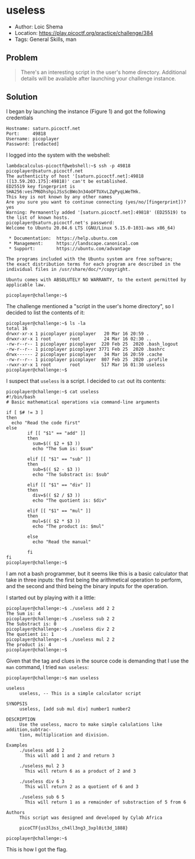 # useless

* Author: Loic Shema
* Location: https://play.picoctf.org/practice/challenge/384
* Tags: General Skills, man

## Problem

> There's an interesting script in the user's home directory. Additional details will be available after launching your challenge instance.

## Solution

I began by launching the instance (Figure 1) and got the following credentials

```
Hostname: saturn.picoctf.net
Port:     49818
Username: picoplayer
Password: [redacted]
```

I logged into the system with the webshell:

```
lambdacalculus-picoctf@webshell:~$ ssh -p 49818 picoplayer@saturn.picoctf.net
The authenticity of host '[saturn.picoctf.net]:49818 ([13.59.203.175]:49818)' can't be established.
ED25519 key fingerprint is SHA256:ves7M6DhshpiJSsScBWo3n34oOFTUXvLZqPyqLWeTHk.
This key is not known by any other names
Are you sure you want to continue connecting (yes/no/[fingerprint])? yes
Warning: Permanently added '[saturn.picoctf.net]:49818' (ED25519) to the list of known hosts.
picoplayer@saturn.picoctf.net's password: 
Welcome to Ubuntu 20.04.6 LTS (GNU/Linux 5.15.0-1031-aws x86_64)

 * Documentation:  https://help.ubuntu.com
 * Management:     https://landscape.canonical.com
 * Support:        https://ubuntu.com/advantage

The programs included with the Ubuntu system are free software;
the exact distribution terms for each program are described in the
individual files in /usr/share/doc/*/copyright.

Ubuntu comes with ABSOLUTELY NO WARRANTY, to the extent permitted by
applicable law.

picoplayer@challenge:~$
```

The challenge mentioned a "script in the user's home directory", so I decided to list the contents of it:

```
picoplayer@challenge:~$ ls -la
total 16
drwxr-xr-x 1 picoplayer picoplayer   20 Mar 16 20:59 .
drwxr-xr-x 1 root       root         24 Mar 16 02:30 ..
-rw-r--r-- 1 picoplayer picoplayer  220 Feb 25  2020 .bash_logout
-rw-r--r-- 1 picoplayer picoplayer 3771 Feb 25  2020 .bashrc
drwx------ 2 picoplayer picoplayer   34 Mar 16 20:59 .cache
-rw-r--r-- 1 picoplayer picoplayer  807 Feb 25  2020 .profile
-rwxr-xr-x 1 root       root        517 Mar 16 01:30 useless
picoplayer@challenge:~$ 
```

I suspect that ``useless`` is a script. I decided to ``cat`` out its contents:

```
picoplayer@challenge:~$ cat useless
#!/bin/bash
# Basic mathematical operations via command-line arguments

if [ $# != 3 ]
then
  echo "Read the code first"
else
        if [[ "$1" == "add" ]]
        then 
          sum=$(( $2 + $3 ))
          echo "The Sum is: $sum"  

        elif [[ "$1" == "sub" ]]
        then 
          sub=$(( $2 - $3 ))
          echo "The Substract is: $sub" 

        elif [[ "$1" == "div" ]]
        then 
          div=$(( $2 / $3 ))
          echo "The quotient is: $div" 

        elif [[ "$1" == "mul" ]]
        then
          mul=$(( $2 * $3 ))
          echo "The product is: $mul" 

        else
          echo "Read the manual"
         
        fi
fi
picoplayer@challenge:~$ 
```

I am not a bash programmer, but it seems like this is a basic calculator that take in three inputs: the first being the arithmetical operation to perform, and the second and third being the binary inputs for the operation.

I started out by playing with it a little:

```
picoplayer@challenge:~$ ./useless add 2 2 
The Sum is: 4
picoplayer@challenge:~$ ./useless sub 2 2 
The Substract is: 0
picoplayer@challenge:~$ ./useless div 2 2
The quotient is: 1
picoplayer@challenge:~$ ./useless mul 2 2
The product is: 4
picoplayer@challenge:~$ 
```

Given that the tag and clues in the source code is demanding that I use the ``man`` command, I tried ``man useless``:

```
picoplayer@challenge:~$ man useless

useless
     useless, -- This is a simple calculator script

SYNOPSIS
     useless, [add sub mul div] number1 number2

DESCRIPTION
     Use the useless, macro to make simple calulations like addition,subtrac-
     tion, multiplication and division.

Examples
     ./useless add 1 2
       This will add 1 and 2 and return 3

     ./useless mul 2 3
       This will return 6 as a product of 2 and 3

     ./useless div 6 3
       This will return 2 as a quotient of 6 and 3

     ./useless sub 6 5
       This will return 1 as a remainder of substraction of 5 from 6

Authors
     This script was designed and developed by Cylab Africa

     picoCTF{us3l3ss_ch4ll3ng3_3xpl0it3d_1888}

picoplayer@challenge:~$ 
```

This is how I got the flag.

